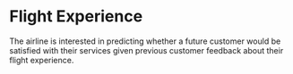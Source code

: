 # Flight Experience 
The airline is interested in predicting whether a future customer would be satisfied with their services given previous customer feedback about their flight experience.
